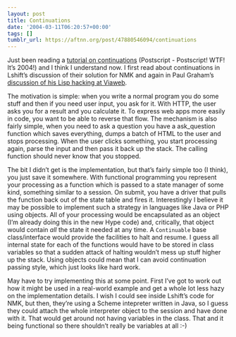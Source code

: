 ```yaml
---
layout: post
title: Continuations
date: '2004-03-11T06:20:57+00:00'
tags: []
tumblr_url: https://aftnn.org/post/47880546094/continuations
---
```

<p>Just been reading a <a href="http://mojave.cs.caltech.edu/papers/cont-tut.ps">tutorial on continuations</a> (Postscript - Postscript! WTF! It&rsquo;s 2004!) and I think I understand now. I first read about continuations in Lshift&rsquo;s discussion of their solution for NMK and again in Paul Graham&rsquo;s <a href="http://lib1.store.vip.sc5.yahoo.com/lib/paulgraham/bbnexcerpts.txt">discussion of his Lisp hacking at Viaweb</a>.</p>
<p>The motivation is simple: when you write a normal program you do some stuff and then if you need user input, you ask for it. With HTTP, the user asks you for a result and you calculate it. To express web apps more easily in code, you want to be able to reverse that flow. The mechanism is also fairly simple, when you need to ask a question you have a ask_question function which saves everything, dumps a batch of HTML to the user and stops processing. When the user clicks something, you start processing again, parse the input and then pass it back up the stack. The calling function should never know that you stopped.</p>
<p>The bit I didn&rsquo;t get is the implementation, but that&rsquo;s fairly simple too (I think), you just save it somewhere. With functional programming you represent your processing as a function which is passed to a state manager of some kind, something similar to a session. On submit, you have a driver that pulls the function back out of the state table and fires it. Interestingly I believe it may be possible to implement such a strategy in languages like Java or PHP using objects. All of your processing would be encapsulated as an object (I&rsquo;m already doing this in the new Hype code) and, critically, that object would contain <em>all</em> the state it needed at any time. A <code>Continuable</code> base class/interface would provide the facilities to halt and resume. I guess all internal state for each of the functions would have to be stored in class variables so that a sudden attack of halting wouldn&rsquo;t mess up stuff higher up the stack. Using objects could mean that I can avoid continuation passing style, which just looks like hard work.</p>
<p>May have to try implementing this at some point. First I&rsquo;ve got to work out how it might be used in a real-world example and get a whole lot less hazy on the implementation details. I wish I could see inside Lshift&rsquo;s code for NMK, but then, they&rsquo;re using a Scheme intepreter written in Java, so I guess they could attach the whole interpreter object to the session and have done with it. That would get around not having variables in the class. That and it being functional so there shouldn&rsquo;t really be variables at all :-)</p>
